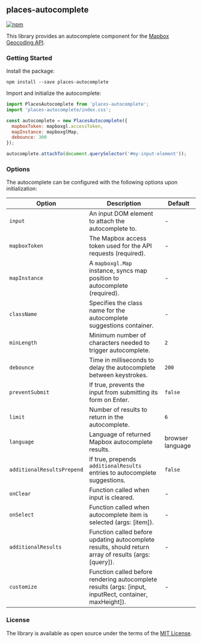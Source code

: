 ## places-autocomplete

[![npm](https://img.shields.io/npm/v/places-autocomplete)](https://www.npmjs.com/package/places-autocomplete)

This library provides an autocomplete component for the [Mapbox Geocoding API](https://docs.mapbox.com/api/search/geocoding/).

### Getting Started

Install the package:

```
npm install --save places-autocomplete
```

Import and initialize the autocomplete:

```javascript
import PlacesAutocomplete from 'places-autocomplete';
import 'places-autocomplete/index.css';

const autocomplete = new PlacesAutocomplete({
  mapboxToken: mapboxgl.accessToken,
  mapInstance: mapboxglMap,
  debounce: 300
});

autocomplete.attachTo(document.querySelector('#my-input-element'));
```

### Options

The autocomplete can be configured with the following options upon initialization:

| Option                     | Description                                                                | Default          |
| -------------------------- | -------------------------------------------------------------------------- | ---------------- |
| `input`                    | An input DOM element to attach the autocomplete to.                        | -                |
| `mapboxToken`              | The Mapbox access token used for the API requests (required).              | -                |
| `mapInstance`              | A `mapboxgl.Map` instance, syncs map position to autocomplete (required).  | -                |
| `className`                | Specifies the class name for the autocomplete suggestions container.       | -                |
| `minLength`                | Minimum number of characters needed to trigger autocomplete.               | `2`              |
| `debounce`                 | Time in milliseconds to delay the autocomplete between keystrokes.         | `200`            |
| `preventSubmit`            | If true, prevents the input from submitting its form on Enter.             | `false`          |
| `limit`                    | Number of results to return in the autocomplete.                           | `6`              |
| `language`                 | Language of returned Mapbox autocomplete results.                          | browser language |
| `additionalResultsPrepend` | If true, prepends `additionalResults` entries to autocomplete suggestions. | `false`          |
| `onClear`                  | Function called when input is cleared.                                     | -                |
| `onSelect`                 | Function called when autocomplete item is selected (args: [item]).         | -                |
| `additionalResults`        | Function called before updating autocomplete results, should return array of results (args: [query]).  | - |
| `customize`                | Function called before rendering autocomplete results (args: [input, inputRect, container, maxHeight]). | - |

### License

The library is available as open source under the terms of the [MIT License](https://opensource.org/licenses/MIT).
